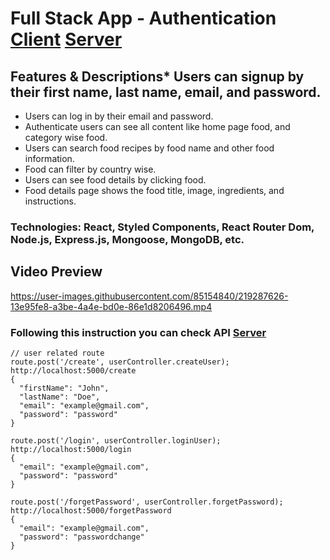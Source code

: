 # Full Stack App - Authentication [Client](https://food-recipe-with-auth.onrender.com) [Server](https://food-recipe-user-auth.onrender.com)
## Features & Descriptions* Users can signup by their first name, last name, email, and password.
* Users can log in by their email and password.
* Authenticate users can see all content like home page food, and category wise food.
* Users can search food recipes by food name and other food information.
* Food can filter by country wise.
* Users can see food details by clicking food.
* Food details page shows the food title, image, ingredients, and instructions.
### Technologies: React, Styled Components, React Router Dom, Node.js, Express.js, Mongoose, MongoDB, etc.

## Video Preview
https://user-images.githubusercontent.com/85154840/219287626-13e95fe8-a3be-4a4e-bd0e-86e1d8206496.mp4


### Following this instruction you can check API [Server](https://food-recipe-user-auth.onrender.com)

```
// user related route
route.post('/create', userController.createUser);
http://localhost:5000/create
{
  "firstName": "John",
  "lastName": "Doe",
  "email": "example@gmail.com",
  "password": "password"
}

route.post('/login', userController.loginUser);
http://localhost:5000/login
{
  "email": "example@gmail.com",
  "password": "password"
}

route.post('/forgetPassword', userController.forgetPassword);
http://localhost:5000/forgetPassword
{
  "email": "example@gmail.com",
  "password": "passwordchange"
}
```
